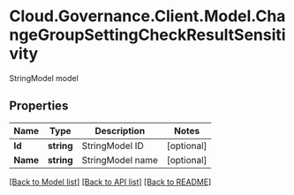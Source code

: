 # Cloud.Governance.Client.Model.ChangeGroupSettingCheckResultSensitivity
StringModel model
## Properties

Name | Type | Description | Notes
------------ | ------------- | ------------- | -------------
**Id** | **string** | StringModel ID | [optional] 
**Name** | **string** | StringModel name | [optional] 

[[Back to Model list]](../README.md#documentation-for-models) [[Back to API list]](../README.md#documentation-for-api-endpoints) [[Back to README]](../README.md)

